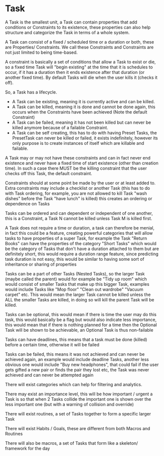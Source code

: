# Task

A Task is the smallest unit, a Task can contain properties that add conditions or Constraints to its existence, these properties can also help structure and categorize the Task in terms of a whole system.

A Task can consist of a fixed / scheduled time or a duration or both, these are Properties/ Constraints.
We call these Constraints and Constraints are not just limited to being time-based.

A constraint is basically a set of conditions that allow a Task to exist or die, so a fixed time Task will "begin existing" at the time that it is schedules to occur, if it has a duration then it ends existence after that duration (or another fixed time). By default Tasks will die when the user kills it (checks it off).

So, a Task has a lifecycle. 
* A Task can be existing, meaning it is currently active and can be killed.
* A Task can be killed, meaning it is done and cannot be done again, this occurs when the Constraints have been achieved (Note the default Constraint)
* A Task can be failed, meaning it has not been killed but can never be killed anymore because of a failable Constraint.
* A Task can be self creating, this has to do with having Preset Tasks, the PresetTask can never be killed or failed, it exists indefinitely, however its only purpose is to create instances of itself which are killable and failable.

A Task may or may not have these constraints and can in fact never end existence and never have a fixed time of start existence (other than creation time). In such a case there MUST be the killing constraint that the user checks off this Task, the default constraint.

Constraints should at some point be made by the user or at least added to. Extra constraints may include a checklist or another Task (this has to do with Task ordering, for example, you are not allowed to kill Task "wash dishes" before the Task "have lunch" is killed) this creates an ordering or dependence on Tasks

Tasks can be ordered and can dependent or independent of one another, this is a Constraint, a Task N cannot be killed unless Task M is killed first.

A Task does not require a time or duration, a task can therefore be menial, in fact this could be a feature, creating powerful categories that will allow tasks to have properties of a super Task, for example the Task "Return Books" can have the properties of the category "Short Tasks" which would be the category of Tasks that don't have a duration attached to them but are definitely short, this would require a duration range feature, since predicting task duration is not easy, this would be similar to having some sort of inheritance or sharing of properties

Tasks can be a part of other Tasks (Nested Tasks), so the larger Task (maybe called the parent) would for example be "Tidy up room" which would consist of smaller Tasks that make up this bigger Task, examples would include Tasks like "Mop floor" "Clean out wardrobe" "Vacuum carpet" etc. This would mean the larger Task cannot be killed unless the ALL the smaller Tasks are killed, in doing so will kill the parent Task will be killed.

Tasks can be optional, this would mean if there is time the user may do this task, this would basically be a flag but would also indicate less importance, this would mean that if there is nothing planned for a time then the Optional Task will be shown to be achievable, an Optional Task is thus non-failable

Tasks can have deadlines, this means that a task must be done (killed) before a certain time, otherwise it will be failed

Tasks can be failed, this means it was not achieved and can never be achieved again, an example would include deadline Tasks, another less obvious one would include "Buy new headphones", that could fail if the user gets gifted a new pair or finds the pair they lost etc, the Task was never achieved and can never be attempted again

There will exist categories which can help for filtering and analytics.

There may exist an importance level, this will be how important / urgent a Task is so that when 2 Tasks collide the important one is shown over the less important one (but with a warning of collision and override)

There will exist routines, a set of Tasks together to form a specific larger Task

There will exist Habits / Goals, these are different from both Macros and Routines

There will also be macros, a set of Tasks that form like a skeleton/ framework for the day